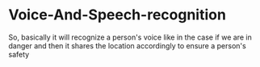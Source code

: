 # Voice-And-Speech-recognition
So, basically it will recognize a person's voice like in the case if we are in danger and then it shares the location accordingly to ensure a person's safety
